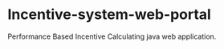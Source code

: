 Incentive-system-web-portal
===========================

Performance Based Incentive Calculating java web application.
